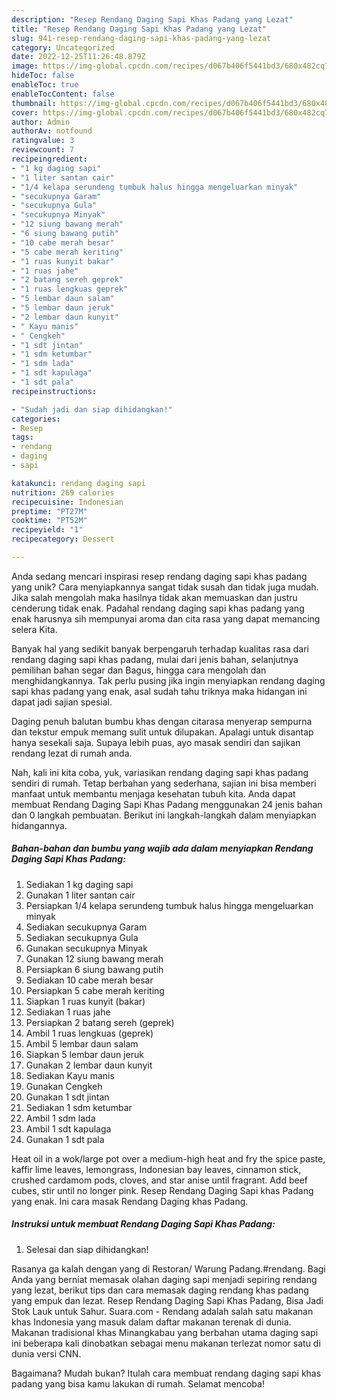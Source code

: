 ```yaml
---
description: "Resep Rendang Daging Sapi Khas Padang yang Lezat"
title: "Resep Rendang Daging Sapi Khas Padang yang Lezat"
slug: 941-resep-rendang-daging-sapi-khas-padang-yang-lezat
category: Uncategorized
date: 2022-12-25T11:26:48.879Z
image: https://img-global.cpcdn.com/recipes/d067b406f5441bd3/680x482cq70/rendang-daging-sapi-khas-padang-foto-resep-utama.jpg
hideToc: false
enableToc: true
enableTocContent: false
thumbnail: https://img-global.cpcdn.com/recipes/d067b406f5441bd3/680x482cq70/rendang-daging-sapi-khas-padang-foto-resep-utama.jpg
cover: https://img-global.cpcdn.com/recipes/d067b406f5441bd3/680x482cq70/rendang-daging-sapi-khas-padang-foto-resep-utama.jpg
author: Admin
authorAv: notfound
ratingvalue: 3
reviewcount: 7
recipeingredient:
- "1 kg daging sapi"
- "1 liter santan cair"
- "1/4 kelapa serundeng tumbuk halus hingga mengeluarkan minyak"
- "secukupnya Garam"
- "secukupnya Gula"
- "secukupnya Minyak"
- "12 siung bawang merah"
- "6 siung bawang putih"
- "10 cabe merah besar"
- "5 cabe merah keriting"
- "1 ruas kunyit bakar"
- "1 ruas jahe"
- "2 batang sereh geprek"
- "1 ruas lengkuas geprek"
- "5 lembar daun salam"
- "5 lembar daun jeruk"
- "2 lembar daun kunyit"
- " Kayu manis"
- " Cengkeh"
- "1 sdt jintan"
- "1 sdm ketumbar"
- "1 sdm lada"
- "1 sdt kapulaga"
- "1 sdt pala"
recipeinstructions:

- "Sudah jadi dan siap dihidangkan!"
categories:
- Resep
tags:
- rendang
- daging
- sapi

katakunci: rendang daging sapi 
nutrition: 269 calories
recipecuisine: Indonesian
preptime: "PT27M"
cooktime: "PT52M"
recipeyield: "1"
recipecategory: Dessert

---
```





Anda sedang mencari inspirasi resep rendang daging sapi khas padang yang unik? Cara menyiapkannya sangat tidak susah dan tidak juga mudah. Jika salah mengolah maka hasilnya tidak akan memuaskan dan justru cenderung tidak enak. Padahal rendang daging sapi khas padang yang enak harusnya sih mempunyai aroma dan cita rasa yang dapat memancing selera Kita.





Banyak hal yang sedikit banyak berpengaruh terhadap kualitas rasa dari rendang daging sapi khas padang, mulai dari jenis bahan, selanjutnya pemilihan bahan segar dan Bagus, hingga cara mengolah dan menghidangkannya. Tak perlu pusing jika ingin menyiapkan rendang daging sapi khas padang yang enak,      asal sudah tahu triknya maka hidangan ini dapat jadi sajian spesial.














Daging penuh balutan bumbu khas dengan citarasa menyerap sempurna dan tekstur empuk memang sulit untuk dilupakan. Apalagi untuk disantap hanya sesekali saja. Supaya lebih puas, ayo masak sendiri dan sajikan rendang lezat di rumah anda.






Nah, kali ini kita coba, yuk, variasikan rendang daging sapi khas padang sendiri di rumah. Tetap berbahan yang sederhana, sajian ini bisa memberi manfaat untuk membantu menjaga kesehatan tubuh kita. Anda dapat membuat Rendang Daging Sapi Khas Padang menggunakan 24 jenis bahan dan 0 langkah pembuatan. Berikut ini langkah-langkah dalam menyiapkan hidangannya.

<!--inarticleads1-->

##### Bahan-bahan dan bumbu yang wajib ada dalam menyiapkan Rendang Daging Sapi Khas Padang:

1. Sediakan 1 kg daging sapi
1. Gunakan 1 liter santan cair
1. Persiapkan 1/4 kelapa serundeng tumbuk halus hingga mengeluarkan minyak
1. Sediakan secukupnya Garam
1. Sediakan secukupnya Gula
1. Gunakan secukupnya Minyak
1. Gunakan 12 siung bawang merah
1. Persiapkan 6 siung bawang putih
1. Sediakan 10 cabe merah besar
1. Persiapkan 5 cabe merah keriting
1. Siapkan 1 ruas kunyit (bakar)
1. Sediakan 1 ruas jahe
1. Persiapkan 2 batang sereh (geprek)
1. Ambil 1 ruas lengkuas (geprek)
1. Ambil 5 lembar daun salam
1. Siapkan 5 lembar daun jeruk
1. Gunakan 2 lembar daun kunyit
1. Sediakan  Kayu manis
1. Gunakan  Cengkeh
1. Gunakan 1 sdt jintan
1. Sediakan 1 sdm ketumbar
1. Ambil 1 sdm lada
1. Ambil 1 sdt kapulaga
1. Gunakan 1 sdt pala


Heat oil in a wok/large pot over a medium-high heat and fry the spice paste, kaffir lime leaves, lemongrass, Indonesian bay leaves, cinnamon stick, crushed cardamom pods, cloves, and star anise until fragrant. Add beef cubes, stir until no longer pink. Resep Rendang Daging Sapi khas Padang yang enak. Ini cara masak Rendang Daging khas Padang. 

<!--inarticleads2-->

##### Instruksi untuk membuat Rendang Daging Sapi Khas Padang:


1. Selesai dan siap dihidangkan!

Rasanya ga kalah dengan yang di Restoran/ Warung Padang.#rendang. Bagi Anda yang berniat memasak olahan daging sapi menjadi sepiring rendang yang lezat, berikut tips dan cara memasak daging rendang khas padang yang empuk dan lezat. Resep Rendang Daging Sapi Khas Padang, Bisa Jadi Stok Lauk untuk Sahur. Suara.com - Rendang adalah salah satu makanan khas Indonesia yang masuk dalam daftar makanan terenak di dunia. Makanan tradisional khas Minangkabau yang berbahan utama daging sapi ini beberapa kali dinobatkan sebagai menu makanan terlezat nomor satu di dunia versi CNN. 

Bagaimana? Mudah bukan? Itulah cara membuat rendang daging sapi khas padang yang bisa kamu lakukan di rumah. Selamat mencoba!
